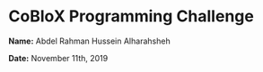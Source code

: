 # CoBloX Programming Challenge

**Name:** Abdel Rahman Hussein Alharahsheh

**Date:** November 11th, 2019